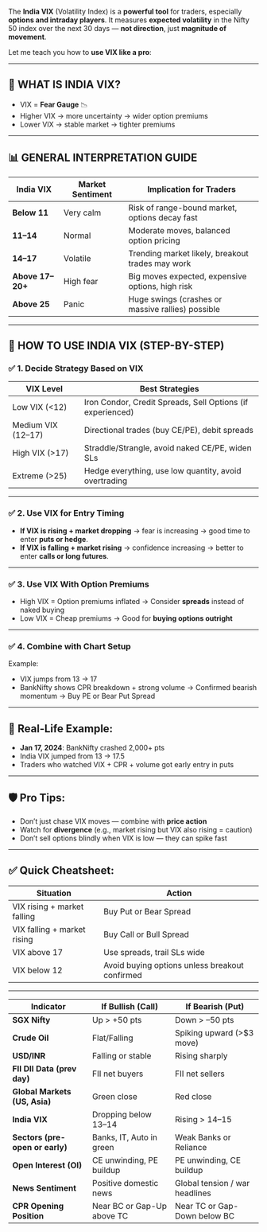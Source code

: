 The **India VIX** (Volatility Index) is a **powerful tool** for traders, especially **options and intraday players**. It measures **expected volatility** in the Nifty 50 index over the next 30 days — **not direction**, just **magnitude of movement**.

Let me teach you how to **use VIX like a pro**:

---

## 🧠 WHAT IS INDIA VIX?

* VIX = **Fear Gauge** 📉
* Higher VIX → more uncertainty → wider option premiums
* Lower VIX → stable market → tighter premiums

---

## 📊 GENERAL INTERPRETATION GUIDE

| India VIX        | Market Sentiment | Implication for Traders                           |
| ---------------- | ---------------- | ------------------------------------------------- |
| **Below 11**     | Very calm        | Risk of range-bound market, options decay fast    |
| **11–14**        | Normal           | Moderate moves, balanced option pricing           |
| **14–17**        | Volatile         | Trending market likely, breakout trades may work  |
| **Above 17–20+** | High fear        | Big moves expected, expensive options, high risk  |
| **Above 25**     | Panic            | Huge swings (crashes or massive rallies) possible |

---

## 🔎 HOW TO USE INDIA VIX (STEP-BY-STEP)

### ✅ 1. **Decide Strategy Based on VIX**

| VIX Level          | Best Strategies                                            |
| ------------------ | ---------------------------------------------------------- |
| Low VIX (<12)      | Iron Condor, Credit Spreads, Sell Options (if experienced) |
| Medium VIX (12–17) | Directional trades (buy CE/PE), debit spreads              |
| High VIX (>17)     | Straddle/Strangle, avoid naked CE/PE, widen SLs            |
| Extreme (>25)      | Hedge everything, use low quantity, avoid overtrading      |

---

### ✅ 2. **Use VIX for Entry Timing**

* **If VIX is rising + market dropping** → fear is increasing → good time to enter **puts or hedge**.
* **If VIX is falling + market rising** → confidence increasing → better to enter **calls or long futures**.

---

### ✅ 3. **Use VIX With Option Premiums**

* High VIX = Option premiums inflated
  → Consider **spreads** instead of naked buying
* Low VIX = Cheap premiums
  → Good for **buying options outright**

---

### ✅ 4. **Combine with Chart Setup**

Example:

* VIX jumps from 13 → 17
* BankNifty shows CPR breakdown + strong volume
  → Confirmed bearish momentum → Buy PE or Bear Put Spread

---

## 📌 Real-Life Example:

* **Jan 17, 2024**: BankNifty crashed 2,000+ pts
* India VIX jumped from 13 → 17.5
* Traders who watched VIX + CPR + volume got early entry in puts

---

## 🛡️ Pro Tips:

* Don’t just chase VIX moves — combine with **price action**
* Watch for **divergence** (e.g., market rising but VIX also rising = caution)
* Don’t sell options blindly when VIX is low — they can spike fast

---

## ✅ Quick Cheatsheet:

| Situation                   | Action                                         |
| --------------------------- | ---------------------------------------------- |
| VIX rising + market falling | Buy Put or Bear Spread                         |
| VIX falling + market rising | Buy Call or Bull Spread                        |
| VIX above 17                | Use spreads, trail SLs wide                    |
| VIX below 12                | Avoid buying options unless breakout confirmed |

---

| Indicator                       | If Bullish (Call)          | If Bearish (Put)               |
| ------------------------------- | -------------------------- | ------------------------------ |
| **SGX Nifty**                   | Up > +50 pts               | Down > –50 pts                 |
| **Crude Oil**                   | Flat/Falling               | Spiking upward (>\$3 move)     |
| **USD/INR**                     | Falling or stable          | Rising sharply                 |
| **FII DII Data (prev day)**     | FII net buyers             | FII net sellers                |
| **Global Markets (US, Asia)**   | Green close                | Red close                      |
| **India VIX**                   | Dropping below 13–14       | Rising > 14–15                 |
| **Sectors (pre-open or early)** | Banks, IT, Auto in green   | Weak Banks or Reliance         |
| **Open Interest (OI)**          | CE unwinding, PE buildup   | PE unwinding, CE buildup       |
| **News Sentiment**              | Positive domestic news     | Global tension / war headlines |
| **CPR Opening Position**        | Near BC or Gap-Up above TC | Near TC or Gap-Down below BC   |
